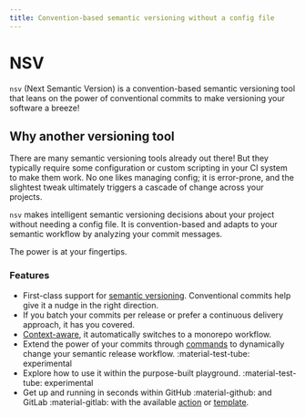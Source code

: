```yaml
---
title: Convention-based semantic versioning without a config file
---
```


# NSV

`nsv` (Next Semantic Version) is a convention-based semantic versioning tool that leans on the power of conventional commits to make versioning your software a breeze!

## Why another versioning tool

There are many semantic versioning tools already out there! But they typically require some configuration or custom scripting in your CI system to make them work. No one likes managing config; it is error-prone, and the slightest tweak ultimately triggers a cascade of change across your projects.

`nsv` makes intelligent semantic versioning decisions about your project without needing a config file. It is convention-based and adapts to your semantic workflow by analyzing your commit messages.

The power is at your fingertips.

### Features

- First-class support for <u>semantic versioning</u>. Conventional commits help give it a nudge in the right direction.
- If you batch your commits per release or prefer a continuous delivery approach, it has you covered.
- <u>Context-aware</u>, it automatically switches to a monorepo workflow.
- Extend the power of your commits through <u>commands</u> to dynamically change your semantic release workflow. <span class="rounded-pill">:material-test-tube: experimental</span>
- Explore how to use it within the purpose-built playground. <span class="rounded-pill">:material-test-tube: experimental</span>
- Get up and running in seconds within GitHub :material-github: and GitLab :material-gitlab: with the available <u>[action](https://github.com/purpleclay/nsv-action)</u> or <u>[template](https://gitlab.com/purpleclay/nsv)</u>.
